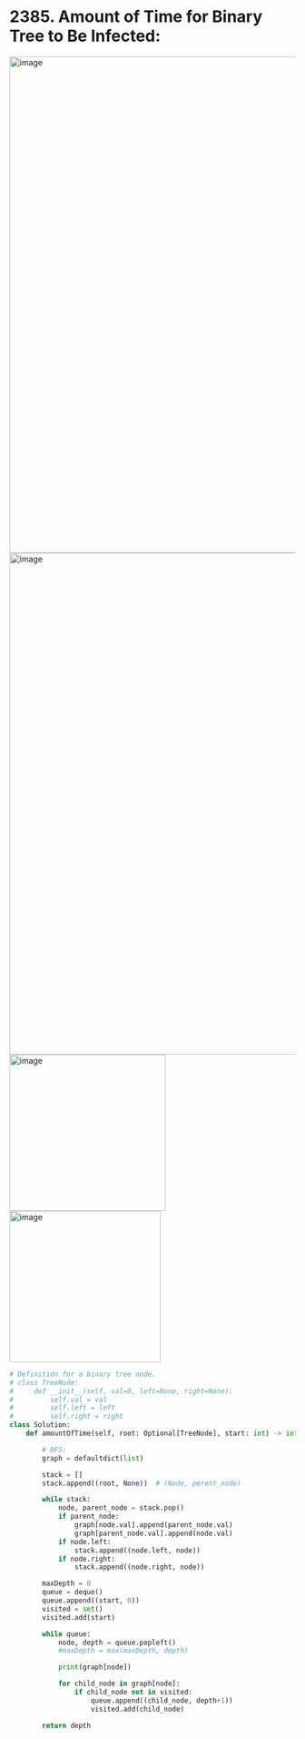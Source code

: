 # 2385. Amount of Time for Binary Tree to Be Infected:

<img width="873" alt="image" src="https://github.com/jatinbhutka/LeetCode-2022/assets/35987583/272e6417-48a6-4ec3-a3ec-ad728ada9974">
<img width="882" alt="image" src="https://github.com/jatinbhutka/LeetCode-2022/assets/35987583/99462a84-1140-4aa8-9e3c-c6751c6036e1">
<img width="275" alt="image" src="https://github.com/jatinbhutka/LeetCode-2022/assets/35987583/aae84d33-0f16-4244-91b8-fdecc8b38c45">
<img width="266" alt="image" src="https://github.com/jatinbhutka/LeetCode-2022/assets/35987583/ce53880c-989a-42ca-b874-3a8b29f507b5">


```python
# Definition for a binary tree node.
# class TreeNode:
#     def __init__(self, val=0, left=None, right=None):
#         self.val = val
#         self.left = left
#         self.right = right
class Solution:
    def amountOfTime(self, root: Optional[TreeNode], start: int) -> int:

        # BFS:
        graph = defaultdict(list)

        stack = []
        stack.append((root, None))  # (Node, perent_node)

        while stack:
            node, parent_node = stack.pop()
            if parent_node:
                graph[node.val].append(parent_node.val)
                graph[parent_node.val].append(node.val)
            if node.left:
                stack.append((node.left, node))
            if node.right:
                stack.append((node.right, node))

        maxDepth = 0
        queue = deque()
        queue.append((start, 0))
        visited = set()
        visited.add(start)

        while queue:
            node, depth = queue.popleft()
            #maxDepth = max(maxDepth, depth)

            print(graph[node])

            for child_node in graph[node]:
                if child_node not in visited:
                    queue.append((child_node, depth+1))
                    visited.add(child_node)

        return depth
```

